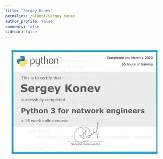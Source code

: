 ```yaml
---
title: "Sergey Konev"
permalink: /alumni/Sergey_Konev
author_profile: false
comments: false
sidebar: false
---
```


<div style="padding: 20px;">
  <img src="https://raw.githubusercontent.com/pyneng/pyneng.github.io/master/alumni/Sergey_Konev.png" alt="Python for network engineers">
</div>

